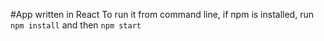 #App written in React
To run it from command line, if npm is installed, run `npm install` and then `npm start`